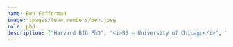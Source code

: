 ```yaml
---
name: Ben Fefferman
image: images/team_members/ben.jpeg
role: phd
description: ["Harvard BIG PhD", "<i>BS — University of Chicago</i>", "<hr style='padding: 1px;margin: 2px;'/>", "Interests: computational genomics, ML/NLP/Generative AI, statistical data analysis, precision oncology"]
---
```

